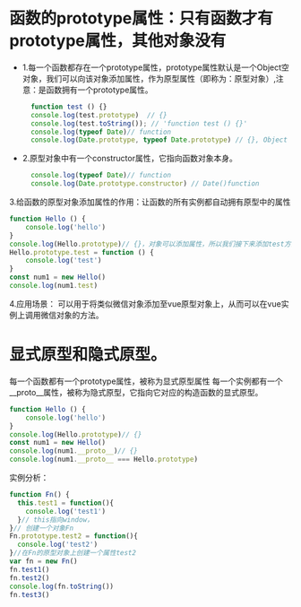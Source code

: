 # 函数的prototype属性：只有函数才有prototype属性，其他对象没有
  - 1.每一个函数都存在一个prototype属性，prototype属性默认是一个Object空对象，我们可以向该对象添加属性，作为原型属性（即称为：原型对象）,注意：是函数拥有一个prototype属性。
    ```js
      function test () {}
      console.log(test.prototype)  // {}
      console.log(test.toString()); // 'function test () {}'
      console.log(typeof Date)// function
      console.log(Date.prototype, typeof Date.prototype) // {}, Object
    ```
  - 2.原型对象中有一个constructor属性，它指向函数对象本身。
    ```js
      console.log(typeof Date)// function
      console.log(Date.prototype.constructor) // Date()function
    ```
3.给函数的原型对象添加属性的作用：让函数的所有实例都自动拥有原型中的属性
```js
function Hello () {
    console.log('hello')
}
console.log(Hello.prototype)// {}，对象可以添加属性，所以我们接下来添加test方法放在prototype对象内
Hello.prototype.test = function () {
    console.log('test')
}
const num1 = new Hello()
console.log(num1.test)
```
4.应用场景：
可以用于将类似微信对象添加至vue原型对象上，从而可以在vue实例上调用微信对象的方法。
# 显式原型和隐式原型。
每一个函数都有一个prototype属性，被称为显式原型属性
每一个实例都有一个__proto__属性，被称为隐式原型，它指向它对应的构造函数的显式原型。
```js
function Hello () {
    console.log('hello')
}
console.log(Hello.prototype)// {}
const num1 = new Hello()
console.log(num1.__proto__)// {}
console.log(num1.__proto__ === Hello.prototype)
```
实例分析：
```js
function Fn() {
  this.test1 = function(){
    console.log('test1')
  }// this指向window，
}// 创建一个对象Fn
Fn.prototype.test2 = function(){
  console.log('test2')
}//在Fn的原型对象上创建一个属性test2
var fn = new Fn()
fn.test1()
fn.test2()
console.log(fn.toString())
fn.test3()
```